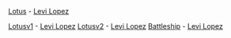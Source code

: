 [Lotus](./lotus.html) - [Levi Lopez](https://github.com/llopez020)

[Lotusv1](./Lotus/lotus1.html) - [Levi Lopez](https://github.com/llopez020)
[Lotusv2](./Lotus/lotus2.html) - [Levi Lopez](https://github.com/llopez020)
[Battleship](./BattleShip/serve/index.html) - [Levi Lopez](https://github.com/llopez020)
